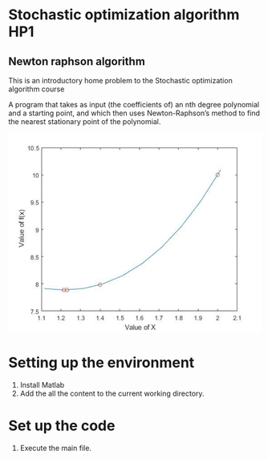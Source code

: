 # Stochastic optimization algorithm HP1
## Newton raphson algorithm
This is an introductory home problem to the Stochastic optimization algorithm course

A program that takes as input (the coefficients of) an nth degree polynomial and a
starting point, and which then uses Newton-Raphson’s method to find the nearest stationary point of the polynomial.

<img src ="images/finalIMG.jpg" widht = "500" height="400" >

# Setting up the environment
1. Install Matlab
1. Add the all the content to the current working directory.

# Set up the code
1. Execute the main file.
